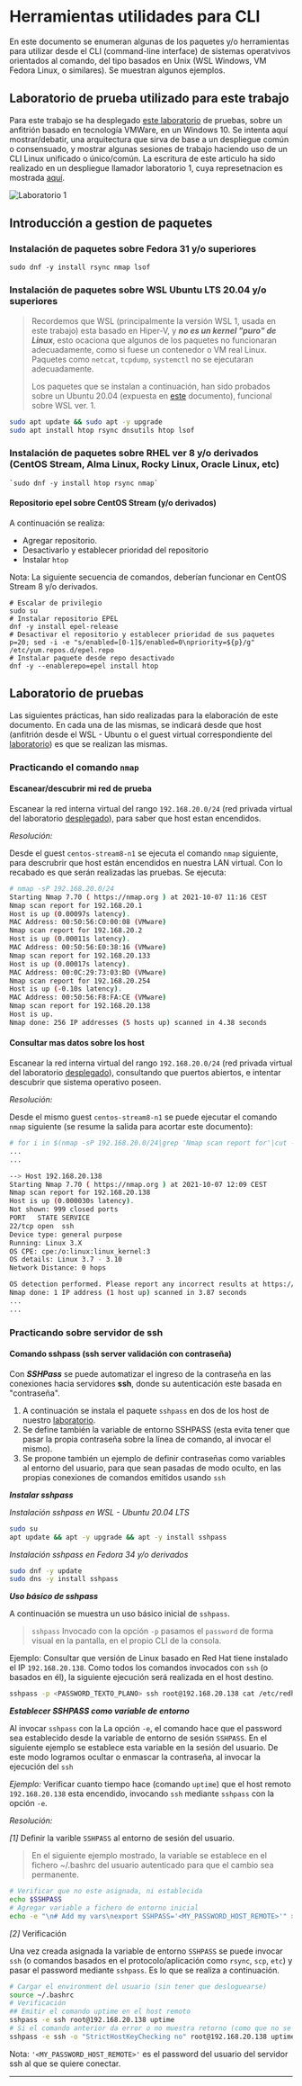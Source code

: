 # Herramientas utilidades para CLI

En este documento se enumeran algunas de los paquetes y/o herramientas para utilizar desde el CLI (command-line interface) de sistemas operatvivos orientados al comando, del tipo basados en Unix (WSL Windows, VM Fedora Linux, o similares). Se muestran algunos ejemplos.

## Laboratorio de prueba utilizado para este trabajo

Para este trabajo se ha desplegado [este laboratorio][laboratorio.1] de pruebas, sobre un anfitrión basado en tecnología VMWare, en un Windows 10. Se intenta aquí mostrar/debatir, una arquitectura que sirva de base a un despliegue común o consensuado, y mostrar algunas sesiones de trabajo haciendo uso de un CLI Linux unificado o único/común.
La escritura de este articulo ha sido realizado en un despliegue llamador laboratorio 1, cuya represetnacion es mostrada [aquí][laboratorio.1].

![Laboratorio 1][laboratorio.1]

[laboratorio.1]: img/laboratorio.1.png

## Introducción a gestion de paquetes

### Instalación de paquetes sobre Fedora 31 y/o superiores

`sudo dnf -y install rsync nmap lsof`

### Instalación de paquetes sobre WSL Ubuntu LTS 20.04 y/o superiores

> Recordemos que WSL (principalmente la versión WSL 1, usada en este trabajo) esta basado en Hiper-V, y __*no es un kernel "puro" de Linux*__, esto ocaciona que algunos de los paquetes no funcionaran adecuadamente, como si fuese un contenedor o VM real Linux.  Paquetes como `netcat`, `tcpdump`, `systemctl` no se ejecutaran adecuadamente.
> 
> Los paquetes que se instalan a continuación, han sido probados sobre un Ubuntu 20.04 (expuesta en [este](./subsistema.windows.p.linux.md) documento), funcional sobre WSL ver. 1.

```bash
sudo apt update && sudo apt -y upgrade
sudo apt install htop rsync dnsutils htop lsof
```

### Instalación de paquetes sobre RHEL ver 8 y/o derivados (CentOS Stream, Alma Linux, Rocky Linux, Oracle Linux, etc)

```
`sudo dnf -y install htop rsync nmap`
```

####  Repositorio epel sobre CentOS Stream (y/o derivados)

A continuación se realiza:

- Agregar repositorio.
- Desactivarlo y establecer prioridad del repositorio
- Instalar `htop`

Nota: La siguiente secuencia de comandos, deberían funcionar en CentOS Stream 8 y/o derivados.

```
# Escalar de privilegio
sudo su
# Instalar repositorio EPEL
dnf -y install epel-release
# Desactivar el repositorio y establecer prioridad de sus paquetes
p=20; sed -i -e "s/enabled=[0-1]$/enabled=0\npriority=${p}/g" /etc/yum.repos.d/epel.repo
# Instalar paquete desde repo desactivado
dnf -y --enablerepo=epel install htop
```

## Laboratorio de pruebas

Las siguientes prácticas, han sido realizadas para la elaboración de este documento. En cada una de las mismas, se indicará desde que host (anfitrión desde el WSL - Ubuntu o el guest virtual correspondiente del [laboratorio][laboratorio.1]) es que se realizan las mismas. 

### Practicando el comando `nmap` 

#### Escanear/descubrir mi red de prueba

Escanear la red interna virtual del rango `192.168.20.0/24` (red privada virtual del laboratorio [desplegado][laboratorio.1]), para saber que host estan encendidos.

_Resolución:_

Desde el guest `centos-stream8-n1` se ejecuta el comando `nmap` siguiente, para descrubrir que host están encendidos en nuestra LAN virtual. Con lo recabado es que serán realizadas las pruebas. Se ejecuta:

```bash
# nmap -sP 192.168.20.0/24
Starting Nmap 7.70 ( https://nmap.org ) at 2021-10-07 11:16 CEST
Nmap scan report for 192.168.20.1
Host is up (0.00097s latency).
MAC Address: 00:50:56:C0:00:08 (VMware)
Nmap scan report for 192.168.20.2
Host is up (0.00011s latency).
MAC Address: 00:50:56:E0:38:16 (VMware)
Nmap scan report for 192.168.20.133
Host is up (0.00017s latency).
MAC Address: 00:0C:29:73:03:BD (VMware)
Nmap scan report for 192.168.20.254
Host is up (-0.10s latency).
MAC Address: 00:50:56:F8:FA:CE (VMware)
Nmap scan report for 192.168.20.138
Host is up.
Nmap done: 256 IP addresses (5 hosts up) scanned in 4.38 seconds
```

#### Consultar mas datos sobre los host

Escanear la red interna virtual del rango `192.168.20.0/24` (red privada virtual del laboratorio [desplegado][laboratorio.1]), consultando que puertos abiertos, e intentar descubrir que sistema operativo poseen.

_Resolución:_

Desde el mismo guest `centos-stream8-n1` se puede ejecutar el comando `nmap` siguiente (se resume la salida para acortar este documento):

```bash
# for i in $(nmap -sP 192.168.20.0/24|grep 'Nmap scan report for'|cut -d' ' -f5); do echo "--> Host ${i}"; nmap -O ${i}; echo -e "<---\n"; done
...
...

--> Host 192.168.20.138
Starting Nmap 7.70 ( https://nmap.org ) at 2021-10-07 12:09 CEST
Nmap scan report for 192.168.20.138
Host is up (0.000030s latency).
Not shown: 999 closed ports
PORT   STATE SERVICE
22/tcp open  ssh
Device type: general purpose
Running: Linux 3.X
OS CPE: cpe:/o:linux:linux_kernel:3
OS details: Linux 3.7 - 3.10
Network Distance: 0 hops

OS detection performed. Please report any incorrect results at https://nmap.org/submit/ .
Nmap done: 1 IP address (1 host up) scanned in 3.87 seconds
...
...

```

### Practicando sobre servidor de ssh

#### Comando sshpass (ssh server validación con contraseña)

Con __*SSHPass*__ se puede automatizar el ingreso de la contraseña en las conexiones hacia servidores __ssh__, donde su autenticación este basada en "contraseña".

1. A continuación se instala el paquete `sshpass` en dos de los host de nuestro [laboratorio][laboratorio.1].
2. Se define también la variable de entorno SSHPASS (esta evita tener que pasar la propia contraseña sobre la línea de comando, al invocar el mismo).
3. Se propone también un ejemplo de definir contraseñas como variables al entorno del usuario, para que sean pasadas de modo oculto, en las propias conexiones de comandos emitidos usando `ssh`

__*Instalar sshpass*__

_Instalación sshpass en WSL - Ubuntu 20.04 LTS_

```bash
sudo su
apt update && apt -y upgrade && apt -y install sshpass
```

_Instalación sshpass en Fedora 34 y/o derivados_

```bash
sudo dnf -y update
sudo dns -y install sshpass
```

__*Uso básico de sshpass*__

A continuación se muestra un uso básico inicial de `sshpass`.

> `sshpass` Invocado con la opción `-p` pasamos el `password` de forma visual en la pantalla, en el propio CLI de la consola.

Ejemplo: Consultar que versión de Linux basado en Red Hat tiene instalado el IP `192.168.20.138`. Como todos los comandos invocados con `ssh` (o basados en él), la siguiente ejecución será realizada en el host destino.

```bash
sshpass -p <PASSWORD_TEXTO_PLANO> ssh root@192.168.20.138 cat /etc/redhat-release
```

__*Establecer SSHPASS como variable de entorno*__

Al invocar `sshpass`  con la La opción `-e`, el comando hace que el password sea establecido desde la variable de entorno de sesión `SSHPASS`. En el siguiente ejemplo se establece esta variable en la sesión del usuario. De este modo logramos ocultar o enmascar la contraseña, al invocar la ejecución del `ssh`

_Ejemplo:_ Verificar cuanto tiempo hace (comando `uptime`) que el host remoto `192.168.20.138` esta encendido, invocando `ssh` mediante `sshpass` con la opción `-e`.

_Resolución:_

_[1]_ Definir la varible `SSHPASS` al entorno de sesión del usuario.

> En el siguiente ejemplo mostrado, la variable se establece en el fichero ~/.bashrc del usuario autenticado para que el cambio sea permanente.

```bash
# Verificar que no este asignada, ni establecida
echo $SSHPASS
# Agregar variable a fichero de entorno inicial
echo -e "\n# Add my vars\nexport SSHPASS='<MY_PASSWORD_HOST_REMOTE>'" >> ~/.bashrc
```

_[2]_ Verificación

Una vez creada asignada la variable de entorno `SSHPASS` se puede invocar `ssh` (o comandos basados en el protocolo/aplicación como `rsync`, `scp`, `etc`) y pasar el password mediante `sshpass`. Es lo que se realiza a continuación.

```bash
# Cargar el environment del usuario (sin tener que desloguearse)
source ~/.bashrc
# Verificación
## Emitir el comando uptime en el host remoto
sshpass -e ssh root@192.168.20.138 uptime
# Si el comando anterior da error o no muestra retorno (como que no se ha ejecutado en el remoto), es quizas la primera vez que se intenta conectar al servidor 192.168.20.138 mediante ssh. Por lo que emitiendo la siguiente opción se acepta/fuerza que las key sean agregadas al ~/.ssh/known_hosts
sshpass -e ssh -o "StrictHostKeyChecking no" root@192.168.20.138 uptime
```

Nota: `'<MY_PASSWORD_HOST_REMOTE>'` es el password del usuario del servidor ssh al que se quiere conectar.

---

